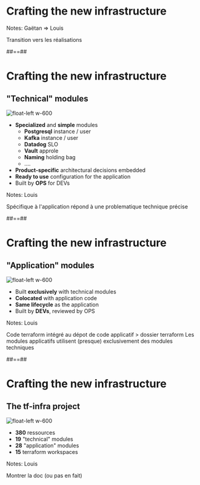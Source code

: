 
<!-- .slide: data-background="./assets/images/dan-schiumarini-6o-K6uyKD2U-unsplash.jpg" class="transition" -->

# Crafting the new infrastructure

Notes: Gaëtan => Louis

Transition vers les réalisations

##==##

# Crafting the new infrastructure
## "Technical" modules

![float-left w-600](./assets/images/tente-quechua.jpg)

- **Specialized** and **simple** modules
  - **Postgresql** instance / user
  - **Kafka** instance / user
  - **Datadog** SLO
  - **Vault** approle
  - **Naming** holding bag
  - ....
- **Product-specific** architectural decisions embedded
- **Ready to use** configuration for the application
- Built by **OPS** for DEVs

Notes: Louis

Spécifique à l'application
répond à une problematique technique précise

##==##
<!-- .slide: class="with-code-bg-dark"  -->
# Crafting the new infrastructure
## "Application" modules

![float-left w-600](./assets/images/michael-dziedzic-0n70cnyOFgc-unsplash.jpg)

- Built **exclusively** with technical modules
- **Colocated** with application code
- **Same lifecycle** as the application
- Built by **DEVs**, reviewed by OPS

Notes: Louis

Code terraform intégré au dépot de code applicatif > dossier terraform
Les modules applicatifs utilisent (presque) exclusivement des modules techniques


##==##

# Crafting the new infrastructure
## The tf-infra project

![float-left w-600](./assets/images/tf-infra.png)

* **380** ressources
* **19** "technical" modules
* **28** "application" modules
* **15** terraform workspaces 

Notes: Louis

Montrer la doc (ou pas en fait)
